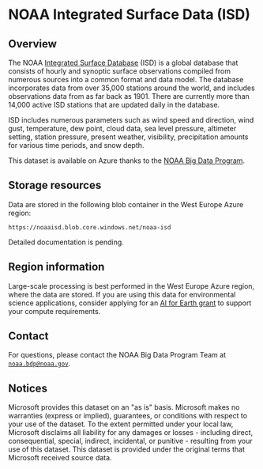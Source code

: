 # NOAA Integrated Surface Data (ISD)

## Overview

The NOAA [Integrated Surface Database](https://www.ncei.noaa.gov/products/land-based-station/integrated-surface-database) (ISD) is a global database that consists of hourly and synoptic surface observations compiled from numerous sources into a common format and data model. The database incorporates data from over 35,000 stations around the world, and includes observations data from as far back as 1901. There are currently more than 14,000 active ISD stations that are updated daily in the database.

ISD includes numerous parameters such as wind speed and direction, wind gust, temperature, dew point, cloud data, sea level pressure, altimeter setting, station pressure, present weather, visibility, precipitation amounts for various time periods, and snow depth.

This dataset is available on Azure thanks to the [NOAA Big Data Program](https://www.noaa.gov/organization/information-technology/big-data-program).


## Storage resources

Data are stored in the following blob container in the West Europe Azure region:

`https://noaaisd.blob.core.windows.net/noaa-isd`

Detailed documentation is pending.


## Region information

Large-scale processing is best performed in the West Europe Azure region, where the data are stored.  If you are using this data for environmental science applications, consider applying for an [AI for Earth grant](http://aka.ms/ai4egrants) to support your compute requirements.


## Contact

For questions, please contact the NOAA Big Data Program Team at [`noaa.bdp@noaa.gov`](mailto:noaa.bdp@noaa.gov?subject=azure%20isd%20question).


## Notices

Microsoft provides this dataset on an "as is" basis.  Microsoft makes no warranties (express or implied), guarantees, or conditions with respect to your use of the dataset.  To the extent permitted under your local law, Microsoft disclaims all liability for any damages or losses - including direct, consequential, special, indirect, incidental, or punitive - resulting from your use of this dataset.  This dataset is provided under the original terms that Microsoft received source data.
